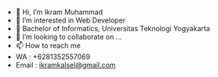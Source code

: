 - 👋 Hi, I’m Ikram Muhammad
- 👀 I’m interested in Web Developer
- 🌱 Bachelor of Informatics, Universitas Teknologi Yogyakarta
- 💞️ I’m looking to collaborate on ...
- 📫 How to reach me
- WA     : +6281352557069
- Email  : ikramkalsel@gmail.com

<!---
Ikrammm1/Ikrammm1 is a ✨ special ✨ repository because its `README.md` (this file) appears on your GitHub profile.
You can click the Preview link to take a look at your changes.
--->
